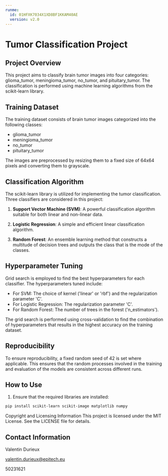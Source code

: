 ```yaml
---
runme:
  id: 01HFXK7034X1XD8BF1KKAM40AE
  version: v2.0
---
```


# Tumor Classification Project

## Project Overview

This project aims to classify brain tumor images into four categories: glioma_tumor, meningioma_tumor, no_tumor, and pituitary_tumor. The classification is performed using machine learning algorithms from the scikit-learn library.

## Training Dataset

The training dataset consists of brain tumor images categorized into the following classes:

- glioma_tumor
- meningioma_tumor
- no_tumor
- pituitary_tumor

The images are preprocessed by resizing them to a fixed size of 64x64 pixels and converting them to grayscale.

## Classification Algorithm

The scikit-learn library is utilized for implementing the tumor classification. Three classifiers are considered in this project:

1. **Support Vector Machine (SVM)**: A powerful classification algorithm suitable for both linear and non-linear data.

2. **Logistic Regression**: A simple and efficient linear classification algorithm.

3. **Random Forest**: An ensemble learning method that constructs a multitude of decision trees and outputs the class that is the mode of the classes.

## Hyperparameter Tuning

Grid search is employed to find the best hyperparameters for each classifier. The hyperparameters tuned include:

- For SVM: The choice of kernel ('linear' or 'rbf') and the regularization parameter 'C'.
- For Logistic Regression: The regularization parameter 'C'.
- For Random Forest: The number of trees in the forest ('n_estimators').

The grid search is performed using cross-validation to find the combination of hyperparameters that results in the highest accuracy on the training dataset.

## Reproducibility

To ensure reproducibility, a fixed random seed of 42 is set where applicable. This ensures that the random processes involved in the training and evaluation of the models are consistent across different runs.

## How to Use

1. Ensure that the required libraries are installed:

```sh
pip install scikit-learn scikit-image matplotlib numpy
```

Copyright and Licensing Information
This project is licensed under the MIT License. See the LICENSE file for details.

## Contact Information

Valentin Durieux

valentin.durieux@epitech.eu

50231621